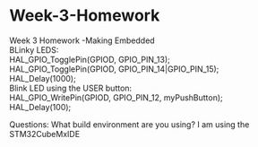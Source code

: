 # Week-3-Homework
Week 3 Homework -Making Embedded  
BLinky LEDS:  
	HAL_GPIO_TogglePin(GPIOD, GPIO_PIN_13);  
	HAL_GPIO_TogglePin(GPIOD, GPIO_PIN_14|GPIO_PIN_15);  
	HAL_Delay(1000);  
Blink LED using the USER button:  
HAL_GPIO_WritePin(GPIOD, GPIO_PIN_12, myPushButton);  
	HAL_Delay(100);  

Questions:
What build environment are you using? 
I am using the  STM32CubeMxIDE

